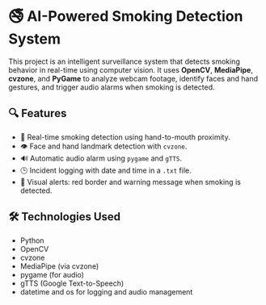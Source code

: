 # 🚭 AI-Powered Smoking Detection System

This project is an intelligent surveillance system that detects smoking behavior in real-time using computer vision. It uses **OpenCV**, **MediaPipe**, **cvzone**, and **PyGame** to analyze webcam footage, identify faces and hand gestures, and trigger audio alarms when smoking is detected.

## 🔍 Features

- 💨 Real-time smoking detection using hand-to-mouth proximity.
- 👁️ Face and hand landmark detection with `cvzone`.
- 🔊 Automatic audio alarm using `pygame` and `gTTS`.
- 🕒 Incident logging with date and time in a `.txt` file.
- 🎥 Visual alerts: red border and warning message when smoking is detected.

## 🛠️ Technologies Used

- Python
- OpenCV
- cvzone
- MediaPipe (via cvzone)
- pygame (for audio)
- gTTS (Google Text-to-Speech)
- datetime and os for logging and audio management




